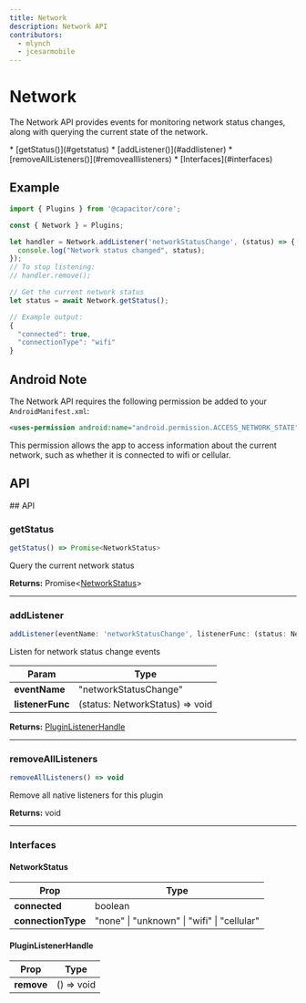 ```yaml
---
title: Network
description: Network API
contributors:
  - mlynch
  - jcesarmobile
---
```


<plugin-platforms platforms="pwa,ios,android"></plugin-platforms>

# Network

The Network API provides events for monitoring network status changes, along with querying the current state of the network.

<docgen-index>
* [getStatus()](#getstatus)
* [addListener()](#addlistener)
* [removeAllListeners()](#removealllisteners)
* [Interfaces](#interfaces)
</docgen-index>

## Example

```typescript
import { Plugins } from '@capacitor/core';

const { Network } = Plugins;

let handler = Network.addListener('networkStatusChange', (status) => {
  console.log("Network status changed", status);
});
// To stop listening:
// handler.remove();

// Get the current network status
let status = await Network.getStatus();

// Example output:
{
  "connected": true,
  "connectionType": "wifi"
}
```

## Android Note

The Network API requires the following permission be added to your `AndroidManifest.xml`:

```xml
<uses-permission android:name="android.permission.ACCESS_NETWORK_STATE" />
```

This permission allows the app to access information about the current network, such as whether it is connected to wifi or cellular.

## API

<docgen-api>
<!--Update the source file JSDoc comments and rerun docgen to update the docs below-->
## API

### getStatus

```typescript
getStatus() => Promise<NetworkStatus>
```

Query the current network status

**Returns:** Promise&lt;[NetworkStatus](#networkstatus)&gt;

--------------------


### addListener

```typescript
addListener(eventName: 'networkStatusChange', listenerFunc: (status: NetworkStatus) => void) => PluginListenerHandle
```

Listen for network status change events

| Param            | Type                            |
| ---------------- | ------------------------------- |
| **eventName**    | "networkStatusChange"           |
| **listenerFunc** | (status: NetworkStatus) => void |

**Returns:** [PluginListenerHandle](#pluginlistenerhandle)

--------------------


### removeAllListeners

```typescript
removeAllListeners() => void
```

Remove all native listeners for this plugin

**Returns:** void

--------------------


### Interfaces


#### NetworkStatus

| Prop               | Type                                        |
| ------------------ | ------------------------------------------- |
| **connected**      | boolean                                     |
| **connectionType** | "none" \| "unknown" \| "wifi" \| "cellular" |


#### PluginListenerHandle

| Prop       | Type       |
| ---------- | ---------- |
| **remove** | () => void |


</docgen-api>
